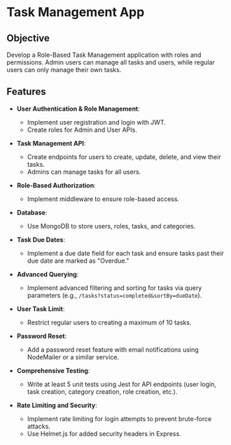 # Task Management App

## Objective
Develop a Role-Based Task Management application with roles and permissions. Admin users can manage all tasks and users, while regular users can only manage their own tasks.

## Features
- **User Authentication & Role Management**: 
  - Implement user registration and login with JWT.
  - Create roles for Admin and User APIs.

- **Task Management API**: 
  - Create endpoints for users to create, update, delete, and view their tasks.
  - Admins can manage tasks for all users.

- **Role-Based Authorization**: 
  - Implement middleware to ensure role-based access.

- **Database**: 
  - Use MongoDB to store users, roles, tasks, and categories.

- **Task Due Dates**: 
  - Implement a due date field for each task and ensure tasks past their due date are marked as "Overdue."

- **Advanced Querying**: 
  - Implement advanced filtering and sorting for tasks via query parameters (e.g., `/tasks?status=completed&sortBy=dueDate`).

- **User Task Limit**: 
  - Restrict regular users to creating a maximum of 10 tasks.

- **Password Reset**: 
  - Add a password reset feature with email notifications using NodeMailer or a similar service.

- **Comprehensive Testing**: 
  - Write at least 5 unit tests using Jest for API endpoints (user login, task creation, category creation, role creation, etc.).

- **Rate Limiting and Security**: 
  - Implement rate limiting for login attempts to prevent brute-force attacks.
  - Use Helmet.js for added security headers in Express.
